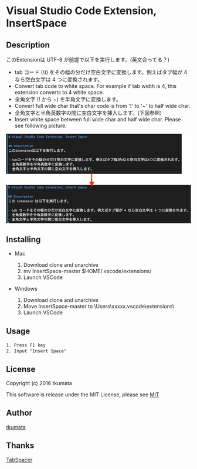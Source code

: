 # Visual Studio Code Extension, InsertSpace
## Description
このExtensionは UTF-8 が前提で以下を実行します。(英文合ってる？)

- tab コード (\t) をその幅の分だけ空白文字に変換します。例えばタブ幅が 4 なら空白文字は 4 つに変換されます。
- Convert tab code to white space. For example if tab width is 4, this extension converts to 4 white space.
- 全角文字 (! から ~) を半角文字に変換します。
- Convert full wide char that's char code is from '!' to '~' to half wide char.
- 全角文字と半角英数字の間に空白文字を挿入します。(下図参照)
- Insert white space between full wide char and half wide char. Please see following picture.

![Sample](./sample1.png "Sample: Insert white space")

## Installing
* Mac
    1. Download clone and unarchive
    2. mv InsertSpace-master $HOME/.vscode/extensions/
    3. Launch VSCode

* Windows
    1. Download clone and unarchive
    2. Move InsertSpace-master to \Users\xxxxx\.vscode\extensions\
    3. Launch VSCode

## Usage
    1. Press F1 key
    2. Input "Insert Space"

## License
Copyright (c) 2016 tkumata

This software is release under the MIT License, please see [MIT](http://opensource.org/licenses/mit-license.php)

## Author
[tkumata](https://github.com/tkumata)

## Thanks
[TabSpacer](http://qiita.com/YuichiNukiyama/items/3b928a67248fe5c9a5ba)
